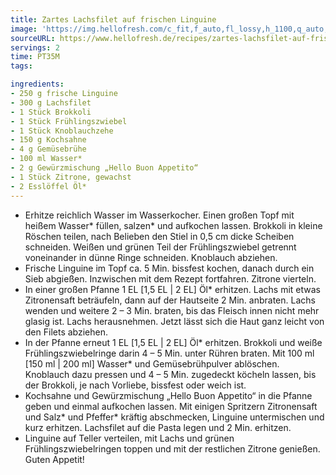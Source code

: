 ```yaml
---
title: Zartes Lachsfilet auf frischen Linguine
image: 'https://img.hellofresh.com/c_fit,f_auto,fl_lossy,h_1100,q_auto,w_2600/hellofresh_s3/image/zartes-lachsfilet-auf-frischen-linguine-83d8f3e2.jpg'
sourceURL: https://www.hellofresh.de/recipes/zartes-lachsfilet-auf-frischen-linguine-632c3d3f676229ca200361b3
servings: 2
time: PT35M
tags:

ingredients:
- 250 g frische Linguine
- 300 g Lachsfilet
- 1 Stück Brokkoli
- 1 Stück Frühlingszwiebel
- 1 Stück Knoblauchzehe
- 150 g Kochsahne
- 4 g Gemüsebrühe
- 100 ml Wasser*
- 2 g Gewürzmischung „Hello Buon Appetito“
- 1 Stück Zitrone, gewachst
- 2 Esslöffel Öl*
---
```


- Erhitze reichlich Wasser im Wasserkocher. Einen großen Topf mit heißem Wasser\* füllen, salzen\* und aufkochen lassen.  Brokkoli in kleine Röschen teilen, nach Belieben den Stiel in 0,5 cm dicke Scheiben schneiden.  Weißen und grünen Teil der Frühlingszwiebel getrennt voneinander in dünne Ringe schneiden.  Knoblauch abziehen.
- Frische Linguine im Topf ca. 5 Min. bissfest kochen, danach durch ein Sieb abgießen.  Inzwischen mit dem Rezept fortfahren.  Zitrone vierteln.
- In einer großen Pfanne 1 EL [1,5 EL | 2 EL] Öl\* erhitzen. Lachs mit etwas Zitronensaft beträufeln, dann auf der Hautseite 2 Min. anbraten. Lachs wenden und weitere 2 – 3 Min. braten, bis das Fleisch innen nicht mehr glasig ist. Lachs herausnehmen. Jetzt lässt sich die Haut ganz leicht von den Filets abziehen.
- In der Pfanne erneut 1 EL [1,5 EL | 2 EL] Öl\* erhitzen. Brokkoli und weiße Frühlingszwiebelringe darin 4 – 5 Min. unter Rühren braten.  Mit 100 ml [150 ml | 200 ml] Wasser\* und Gemüsebrühpulver ablöschen. Knoblauch dazu pressen und 4 – 5 Min. zugedeckt köcheln lassen, bis der Brokkoli, je nach Vorliebe, bissfest oder weich ist.
- Kochsahne und Gewürzmischung „Hello Buon Appetito“ in die Pfanne geben und einmal aufkochen lassen.  Mit einigen Spritzern Zitronensaft und Salz\* und Pfeffer\* kräftig abschmecken, Linguine untermischen und kurz erhitzen.  Lachsfilet auf die Pasta legen und 2 Min. erhitzen.
- Linguine auf Teller verteilen, mit Lachs und grünen Frühlingszwiebelringen toppen und mit der restlichen Zitrone genießen.  Guten Appetit!
